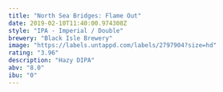 ```yaml
---
title: "North Sea Bridges: Flame Out"
date: 2019-02-10T11:40:00.974308Z
style: "IPA - Imperial / Double"
brewery: "Black Isle Brewery"
image: "https://labels.untappd.com/labels/2797904?size=hd"
rating: "3.96"
description: "Hazy DIPA"
abv: "8.0"
ibu: "0"
---
```

